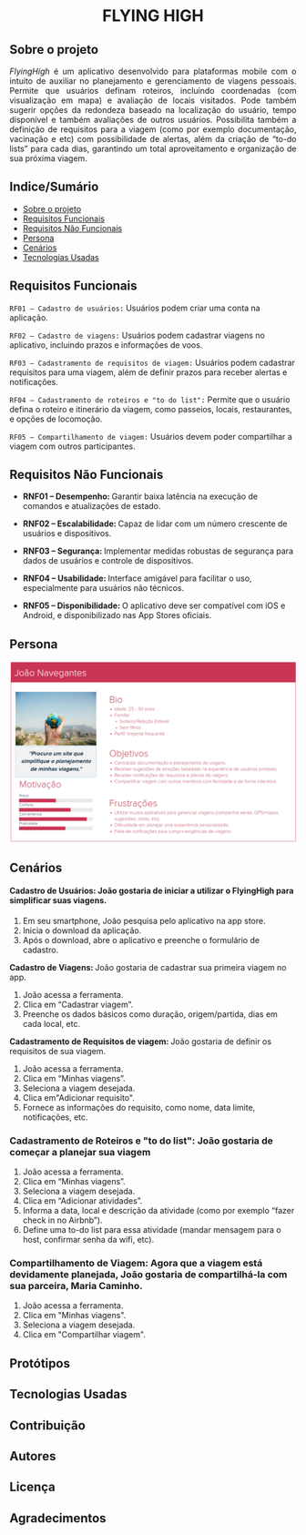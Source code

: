 <h1 align="center">FLYING HIGH</h1>

<p align="justify">

## Sobre o projeto

<p align="justify"><i>FlyingHigh</i> é um aplicativo desenvolvido para plataformas mobile com o intuito de auxiliar no planejamento e gerenciamento de viagens pessoais. 
Permite que usuários definam roteiros, incluindo coordenadas (com visualização em mapa) e avaliação de locais visitados. Pode também sugerir opções da
redondeza baseado na localização do usuário, tempo disponível e também avaliações de outros usuários. Possibilita também a definição de requisitos para
a viagem (como por exemplo documentação, vacinação e etc) com possibilidade de alertas, além da criação de “to-do lists” para cada dias, garantindo um 
total aproveitamento e organização de sua próxima viagem. 
</p>

## Indice/Sumário
* [Sobre o projeto](#Sobre-o-projeto)
* [Requisitos Funcionais](#Requisitos-Funcionais)
* [Requisitos Não Funcionais](#Requisitos-Não-Funcionais)
* [Persona](#Persona)
* [Cenários](#Cenários)
* [Tecnologias Usadas](#Tecnologias-Usadas)

## Requisitos Funcionais

`RF01 – Cadastro de usuários:` Usuários podem criar uma conta na aplicação.

`RF02 – Cadastro de viagens:` Usuários podem cadastrar viagens no aplicativo, incluindo prazos e informações de voos.

`RF03 – Cadastramento de requisitos de viagem:` Usuários podem cadastrar requisitos para uma viagem, além de definir prazos para receber alertas e notificações.

`RF04 – Cadastramento de roteiros e "to do list":` Permite que o usuário defina o roteiro e itinerário da viagem, como passeios, locais, restaurantes, e opções de locomoção.

`RF05 – Compartilhamento de viagem:` Usuários devem poder compartilhar a viagem com outros participantes.


## Requisitos Não Funcionais


* <b>RNF01 – Desempenho: </b>Garantir baixa latência na execução de comandos e atualizações de estado.

* <b>RNF02 – Escalabilidade: </b>Capaz de lidar com um número crescente de usuários e dispositivos.

* <b>RNF03 – Segurança: </b>Implementar medidas robustas de segurança para dados de usuários e controle de dispositivos.

* <b>RNF04 – Usabilidade: </b>Interface amigável para facilitar o uso, especialmente para usuários não técnicos.

* <b>RNF05 – Disponibilidade: </b>O aplicativo deve ser compatível com iOS e Android, e disponibilizado nas App Stores oficiais.

## Persona
![Aqui nesta imagem se encontra a persona do projeto.](persona.png)
## Cenários


#### <b> Cadastro de Usuários: </b>João gostaria de iniciar a utilizar o FlyingHigh para simplificar suas viagens.
1. Em seu smartphone, João pesquisa pelo aplicativo na app store. 
2. Inicia o download da aplicação.
3. Após o download, abre o aplicativo e preenche o formulário de cadastro.

<b>Cadastro de Viagens: </b> João gostaria de cadastrar sua primeira viagem no app.<br/>
1. João acessa a ferramenta.<br/>
2. Clica em “Cadastrar viagem”.<br/>
3. Preenche os dados básicos como duração, origem/partida, dias em cada local, etc.<br/>

<b>Cadastramento de Requisitos de viagem: </b> João gostaria de definir os requisitos de sua viagem.
1. João acessa a ferramenta.
2. Clica em “Minhas viagens”.
3. Seleciona a viagem desejada.
4. Clica em"Adicionar requisito".
5.	Fornece as informações do requisito, como nome, data limite, notificações, etc.

### Cadastramento de Roteiros e "to do list": João gostaria de começar a planejar sua viagem
1. João acessa a ferramenta.
2. Clica em “Minhas viagens”.
3. Seleciona a viagem desejada. 
4. Clica em “Adicionar atividades”.
5. Informa a data, local e descrição da atividade (como por exemplo “fazer check in no Airbnb”). 
6. Define uma to-do list para essa atividade (mandar mensagem para o host, confirmar senha da wifi, etc).

### Compartilhamento de Viagem: Agora que a viagem está devidamente planejada, João gostaria de compartilhá-la com sua parceira, Maria Caminho. 
1. João acessa a ferramenta.
2. Clica em "Minhas viagens".
3. Seleciona a viagem desejada.
4. Clica em "Compartilhar viagem".



## Protótipos

## Tecnologias Usadas

## Contribuição

## Autores

## Licença

## Agradecimentos


</p>